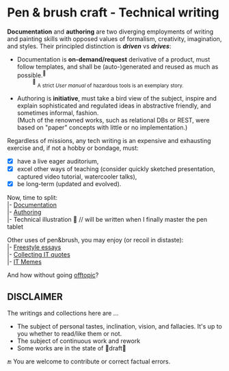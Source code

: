 # Pen & brush craft - Technical writing

__Documentation__ and __authoring__ are two diverging employments of writing and painting skills with opposed values of formalism, creativity, imagination, and styles. Their principled distinction is __*driven*__ vs __*drives*__:

* Documentation is **on-demand/request** derivative of a product, must follow templates, and shall be (auto-)generated and reused as much as possible.<sup>:raising_hand:</sup>\
&nbsp;&nbsp;&nbsp;&nbsp;&nbsp;&nbsp;&nbsp;&nbsp;&nbsp;<sup>:raising_hand:</sup> <sub>A strict _User manual_ of hazardous tools is an exemplary story.</sub>

* Authoring is **initiative**, must take a bird view of the subject, inspire and explain sophisticated and regulated ideas in abstractive friendly, and sometimes informal, fashion.\
(Much of the renowned works, such as relational DBs or REST, were based on "paper" concepts with little or no implementation.)

Regardless of missions, any tech writing is an expensive and exhausting exercise and, if not a hobby or bondage, must:

+ [x] have a live eager auditorium,
+ [x] excel other ways of teaching (consider quickly sketched presentation, captured video tutorial, watercooler talks),
+ [x] be long-term (updated and evolved).

Now, time to split:\
|- [Documentation](README+/tech_docu.md)\
|- [Authoring](README+/tech-authoring.md)\
|- Technical illustration 🚧 // will be written when I finally master the pen tablet

Other uses of pen&brush, you may enjoy (or recoil in distaste):\
|- [Freestyle essays](README+/essays/)\
|- [Collecting IT quotes](README+/quotes)\
|- [IT Memes](README+/memes)

And how without going [offtopic](README+/offtopic)?

## DISCLAIMER

The writings and collections here are ...

* The subject of personal tastes, inclination, vision, and fallacies. It's up to you whether to read/like them or not.
* The subject of continuous work and rework
* Some works are in the state of 🚧draft🚧

:end: You are welcome to contribute or correct factual errors.
